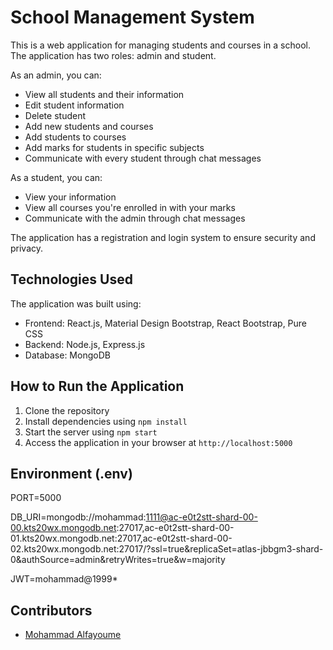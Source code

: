 # School Management System

This is a web application for managing students and courses in a school. The application has two roles: admin and student.

As an admin, you can:
- View all students and their information
- Edit student information
- Delete student
- Add new students and courses
- Add students to courses
- Add marks for students in specific subjects
- Communicate with every student through chat messages

As a student, you can:
- View your information
- View all courses you're enrolled in with your marks
- Communicate with the admin through chat messages

The application has a registration and login system to ensure security and privacy.

## Technologies Used

The application was built using:
- Frontend: React.js, Material Design Bootstrap, React Bootstrap, Pure CSS
- Backend: Node.js, Express.js
- Database: MongoDB

## How to Run the Application

1. Clone the repository
2. Install dependencies using `npm install`
3. Start the server using `npm start`
4. Access the application in your browser at `http://localhost:5000`

## Environment (.env)

PORT=5000

DB_URI=mongodb://mohammad:1111@ac-e0t2stt-shard-00-00.kts20wx.mongodb.net:27017,ac-e0t2stt-shard-00-01.kts20wx.mongodb.net:27017,ac-e0t2stt-shard-00-02.kts20wx.mongodb.net:27017/?ssl=true&replicaSet=atlas-jbbgm3-shard-0&authSource=admin&retryWrites=true&w=majority

JWT=mohammad@1999*

## Contributors

- [Mohammad Alfayoume](https://github.com/mohammadalfayoume)